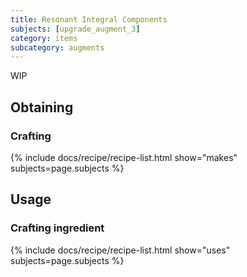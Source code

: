 ```yaml
---
title: Resonant Integral Components
subjects: [upgrade_augment_3]
category: items
subcategory: augments
---
```


WIP

Obtaining
---------

### Crafting
{% include docs/recipe/recipe-list.html show="makes" subjects=page.subjects %}

Usage
-----

### Crafting ingredient
{% include docs/recipe/recipe-list.html show="uses" subjects=page.subjects %}